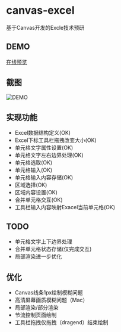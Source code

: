 # canvas-excel

基于Canvas开发的Excle技术预研

## DEMO

[在线预览](https://bojue.github.io/canvas-excel)

## 截图

![DEMO](https://github.com/bojue/canvas-excel/raw/master/src/assets/demo.PNG)

## 实现功能

- Excel数据结构定义(OK)
- Excel下标工具栏拖拽改变大小(OK)
- 单元格文字属性设置(OK)
- 单元格文字左右边界处理(OK)
- 单元格选取(OK)
- 单元格输入(OK)
- 单元格输入内容存储(OK)
- 区域选择(OK)
- 区域内容设置(OK)
- 合并单元格交互(OK)
- 工具栏输入内容映射Exacel当前单元格(OK)

## TODO

- 单元格文字上下边界处理
- 合并单元格状态存储(仅完成交互)
- 局部渲染进一步优化

## 优化

- Canvas线条1px绘制模糊问题
- 高清屏幕画质模糊问题（Mac）
- 局部渲染/部分渲染
- 节流控制页面绘制
- 工具栏拖拽仅拖拽（dragend）结束绘制

